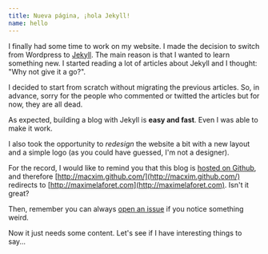 ```yaml
---
title: Nueva página, ¡hola Jekyll!
name: hello
---
```


I finally had some time to work on my website. I made the decision to switch from Wordpress to [Jekyll](https://github.com/mojombo/jekyll/). The main reason is that I wanted to learn something new. I started reading a lot of articles about Jekyll and I thought: "Why not give it a go?".

I decided to start from scratch without migrating the previous articles. So, in advance, sorry for the people who commented or twitted the articles but for now, they are all dead.

As expected, building a blog with Jekyll is **easy and fast**. Even I was able to make it work.

I also took the opportunity to *redesign* the website a bit with a new layout and a simple logo (as you could have guessed, I'm not a designer).

For the record, I would like to remind you that this blog is [hosted on Github](https://github.com/macxim/macxim.github.com/), and therefore [http://macxim.github.com/](http://macxim.github.com/) redirects to [http://maximelaforet.com](http://maximelaforet.com). Isn't it great?

Then, remember you can always [open an issue](https://github.com/macxim/macxim.github.com/issues) if you notice something weird.

Now it just needs some content. Let's see if I have interesting things to say...

